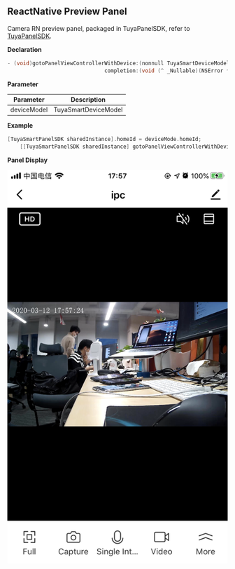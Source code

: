 ## ReactNative Preview Panel

Camera RN preview panel, packaged in TuyaPanelSDK, refer to [TuyaPanelSDK](https://tuyainc.github.io/tuyasmart_panel_ios_sdk_doc/en/).

**Declaration**

```objective-c
- (void)gotoPanelViewControllerWithDevice:(nonnull TuyaSmartDeviceModel *)device
                               completion:(void (^ _Nullable)(NSError *_Nullable error))completion;
```

**Parameter**

| Parameter   | Description          |
| ---------- | ------------------- |
| deviceModel | TuyaSmartDeviceModel |

**Example**

```objective-c
[TuyaSmartPanelSDK sharedInstance].homeId = deviceMode.homeId;
    [[TuyaSmartPanelSDK sharedInstance] gotoPanelViewControllerWithDevice:deviceMode completion:nil];
```

**Panel Display**

![rn预览面板](./images/camera_panel_rn_preview.PNG)